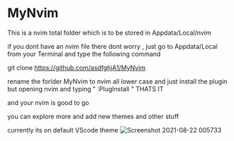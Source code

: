 # MyNvim

This is a nvim total folder which is to be stored in Appdata/Local/nvim

if you dont have an nvim file there dont worry , just go to Appdata/Local from your Terminal
and type the following command 

git clone https://github.com/asdfghjA1/MyNvim 

rename the forlder MyNvim to nvim all lower case and just install the plugin but 
opening nvim and typing " :PlugInstall " THATS IT

and your nvim is good to go 

you can explore more and add new themes and other stuff

currently its on default VScode theme 
![Screenshot 2021-08-22 005733](https://user-images.githubusercontent.com/62688683/130333027-88cd7c7e-6dc4-4645-9753-6ab58df36fa8.png)

